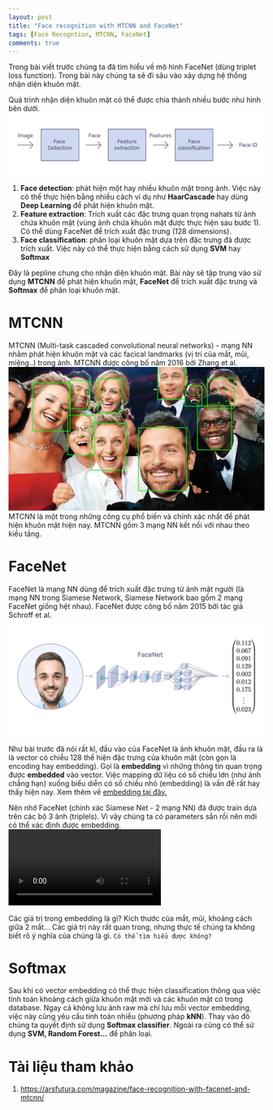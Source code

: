 ```yaml
---
layout: post
title: "Face recognition with MTCNN and FaceNet"
tags: [Face Recogntion, MTCNN, FaceNet]
comments: true
---
```


Trong bài viết trước chúng ta đã tìm hiểu về mô hình FaceNet (dùng triplet loss function). Trong bài này chúng ta sẽ đi sâu vào xây dựng hệ thống nhận diện khuôn mặt. 

Quá trình nhận diện khuôn mặt có thể được chia thành nhiều bước như hình bên dưới.
![0](../images/mtcnn/0.png)
1. **Face detection**: phát hiện một hay nhiều khuôn mặt trong ảnh. Việc này có thể thực hiện bằng nhiều cách ví dụ như **HaarCascade** hay dùng **Deep Learning** để phát hiện khuôn mặt.
2. **Feature extraction**: Trích xuất các đặc trưng quan trọng nahats từ ảnh chứa khuôn mặt (vùng ảnh chứa khuôn mặt được thực hiện sau bước 1). Có thể dùng FaceNet để trích xuất đặc trưng (128 dimensions).
3. **Face classification**: phân loại khuôn mặt dựa trên đặc trưng đã được trích xuất. Việc này có thể thực hiện bằng cách sử dụng **SVM** hay **Softmax**

Đây là pepline chung cho nhận diện khuôn mặt. Bài này sẽ tập trung vào sử dụng **MTCNN** để phát hiện khuôn mặt, **FaceNet** để trích xuất đặc trưng và **Softmax** để phân loại khuôn mặt.

# MTCNN
MTCNN (Multi-task cascaded convolutional neural networks) - mạng NN nhằm phát hiện khuôn mặt và các facical landmarks (vị trí của mắt, mũi, miệng..) trong ảnh. MTCNN được công bố năm 2016 bởi Zhang et al.
![0](../images/mtcnn/1.jpg)
MTCNN là một trong những công cụ phổ biến và chính xác nhất để phát hiện khuôn mặt hiện nay. MTCNN gồm 3 mạng NN kết nối với nhau theo kiểu tầng. 

# FaceNet
FaceNet là mạng NN dùng để trích xuất đặc trưng từ ảnh mặt người (là mạng NN trong Siamese Network, Siamese Network bao gồm 2 mạng FaceNet giống hệt nhau). FaceNet được công bố năm 2015 bởi tác giả Schroff et al.
![2](../images/mtcnn/2.png)

Như bài trước đã nói rất kĩ, đầu vào của FaceNet là ảnh khuôn mặt, đầu ra là là vector có chiều 128 thể hiện đặc trưng của khuôn mặt (còn gọn là encoding hay embedding). Gọi là **embedding** vì những thông tin quan trọng được **embedded** vào vector. Việc mapping dữ liệu có số chiều lớn (như ảnh chẳng hạn) xuống biểu diễn có số chiều nhỏ (embedding) là vấn đề rất hay thấy hiện nay. Xem thêm về [embedding tại đây.](https://developers.google.com/machine-learning/crash-course/embeddings/video-lecture)

Nên nhớ FaceNet (chính xác Siamese Net - 2 mạng NN) đã được train dựa trên các bộ 3 ảnh (triplels). Vì vậy chúng ta có parameters sắn rồi nên mới có thể xác định được embedding.
![video](../images/mtcnn/3.mp4)

Các giá trị trong embedding là gì? Kích thước của mắt, mũi, khoảng cách giữa 2 mắt... Các giá trị này rất quan trong, nhưng thực tế chúng ta không biết rõ ý nghĩa của chúng là gì. `Có thể tìm hiểu được không?`

# Softmax
Sau khi có vector embedding có thể thực hiện classification thông qua việc tính toán khoảng cách giữa khuôn mặt mới và các khuôn mặt có trong database. Ngay cả không lưu ảnh raw mà chỉ lưu mỗi vector embedding, việc này cũng yêu cầu tính toán nhiều (phương pháp **kNN**). Thay vào đó chúng ta quyết định sử dụng **Softmax classifier**. Ngoài ra cũng có thể sử dụng **SVM, Random Forest...** để phân loại.

# Tài liệu tham khảo
1. https://arsfutura.com/magazine/face-recognition-with-facenet-and-mtcnn/



